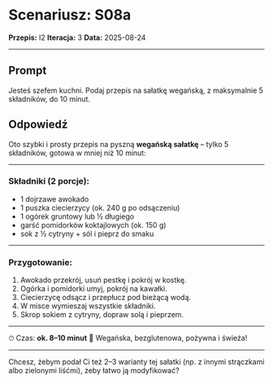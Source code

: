 ﻿# Scenariusz: S08a
**Przepis:** I2
**Iteracja:** 3
**Data:** 2025-08-24

---

## Prompt
Jesteś szefem kuchni. Podaj przepis na sałatkę wegańską, z maksymalnie 5 składników, do 10 minut.


## Odpowiedź
Oto szybki i prosty przepis na pyszną **wegańską sałatkę** – tylko 5 składników, gotowa w mniej niż 10 minut:

---

### **Składniki (2 porcje):**

* 1 dojrzawe awokado
* 1 puszka ciecierzycy (ok. 240 g po odsączeniu)
* 1 ogórek gruntowy lub ½ długiego
* garść pomidorków koktajlowych (ok. 150 g)
* sok z ½ cytryny + sól i pieprz do smaku

---

### **Przygotowanie:**

1. Awokado przekrój, usuń pestkę i pokrój w kostkę.
2. Ogórka i pomidorki umyj, pokrój na kawałki.
3. Ciecierzycę odsącz i przepłucz pod bieżącą wodą.
4. W misce wymieszaj wszystkie składniki.
5. Skrop sokiem z cytryny, dopraw solą i pieprzem.

---

⏱ Czas: **ok. 8–10 minut**
🌱 Wegańska, bezglutenowa, pożywna i świeża!

---

Chcesz, żebym podał Ci też 2–3 warianty tej sałatki (np. z innymi strączkami albo zielonymi liśćmi), żeby łatwo ją modyfikować?
